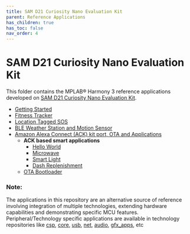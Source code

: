 ```yaml
---
title: SAM D21 Curiosity Nano Evaluation Kit
parent: Reference Applications
has_children: true
has_toc: false
nav_order: 4
---
```

# SAM D21 Curiosity Nano Evaluation Kit

This folder contains the MPLAB® Harmony 3 reference applications developed on [SAM D21 Curiosity Nano Evaluation Kit](https://www.microchip.com/Developmenttools/ProductDetails/DM320119).   

* [Getting Started](./samd21n_getting_started/readme.md)
* [Fitness Tracker](./fitness_tracker/readme.md)
* [Location Tagged SOS](./location_sos/readme.md)
* [BLE  Weather Station and Motion Sensor](./ble_weather_station/readme.md)
* [Amazon Alexa Connect (ACK) kit port, OTA and Applications](./samd21_amazon_ack/readme.md)
  - **ACK based smart applications**
    - [Hello World](./samd21_amazon_ack/applications/HelloWorld/readme.md)   
    - [Microwave](./samd21_amazon_ack/applications/Microwave/readme.md)   
    - [Smart Light](./samd21_amazon_ack/applications/SmartLight/readme.md)   
    - [Dash Replenishment](./samd21_amazon_ack/applications/DashReplenishment/readme.md)   
  - [OTA Bootloader](./samd21_amazon_ack/bootloader/readme.md)
### **Note:**
The applications in this repository are an alternative source of reference involving integration of multiple technologies, extending hardware capabilities and demonstrating specific MCU features.
Peripheral/Technology specific applications are available in technology repositories like [csp](https://github.com/Microchip-MPLAB-Harmony/csp), [core](https://github.com/Microchip-MPLAB-Harmony/core), [usb](https://github.com/Microchip-MPLAB-Harmony/usb), [net](https://github.com/Microchip-MPLAB-Harmony/net), [audio](https://github.com/Microchip-MPLAB-Harmony/audio), [gfx_apps](https://github.com/Microchip-MPLAB-Harmony/gfx_apps), etc
